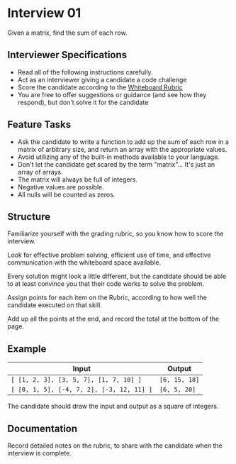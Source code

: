 # Interview 01

Given a matrix, find the sum of each row.

## Interviewer Specifications

- Read all of the following instructions carefully.
- Act as an interviewer giving a candidate a code challenge
- Score the candidate according to the [Whiteboard Rubric](https://docs.google.com/spreadsheets/d/1scthkmARfzAFZrSYAp6LA2coOaoWUWbSzMbtIU4jcHw)
- You are free to offer suggestions or guidance (and see how they respond), but don't solve it for the candidate

## Feature Tasks

- Ask the candidate to write a function to add up the sum of each row in a matrix of arbitrary size, and return an array with the appropriate values.
- Avoid utilizing any of the built-in methods available to your language.
- Don't let the candidate get scared by the term "matrix"... It's just an array of arrays.
- The matrix will always be full of integers.
- Negative values are possible.
- All nulls will be counted as zeros.

## Structure

Familiarize yourself with the grading rubric, so you know how to score the interview.

Look for effective problem solving, efficient use of time, and effective communication with the whiteboard space available.

Every solution might look a little different, but the candidate should be able to at least convince you that their code works to solve the problem.

Assign points for each item on the Rubric, according to how well the candidate executed on that skill.

Add up all the points at the end, and record the total at the bottom of the page.

## Example

| Input                                     | Output        |
| ----------------------------------------- | ------------- |
| `[ [1, 2, 3], [3, 5, 7], [1, 7, 10] ]`    | `[6, 15, 18]` |
| `[ [0, 1, 5], [-4, 7, 2], [-3, 12, 11] ]` | `[6, 5, 20]`  |

The candidate should draw the input and output as a square of integers.

## Documentation

Record detailed notes on the rubric, to share with the candidate when the interview is complete.
